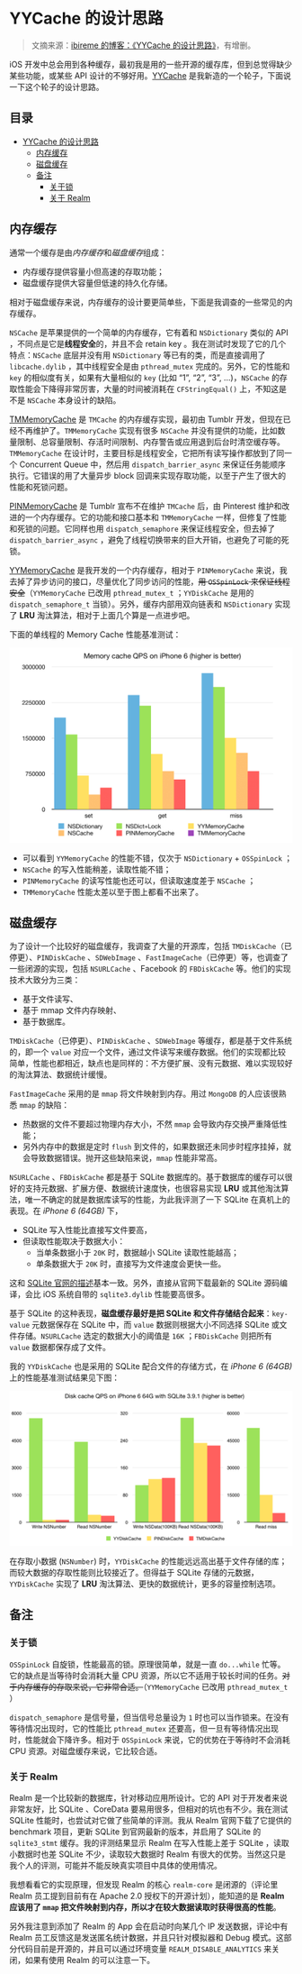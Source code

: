 # YYCache 的设计思路

> 文摘来源：[ibireme 的博客：《YYCache 的设计思路》](https://blog.ibireme.com/2015/10/26/yycache/)，有增删。

iOS 开发中总会用到各种缓存，最初我是用的一些开源的缓存库，但到总觉得缺少某些功能，或某些 API 设计的不够好用。[YYCache](https://github.com/ibireme/YYCache) 是我新造的一个轮子，下面说一下这个轮子的设计思路。

<h2>目录</h2>

- [YYCache 的设计思路](#yycache-的设计思路)
  - [内存缓存](#内存缓存)
  - [磁盘缓存](#磁盘缓存)
  - [备注](#备注)
    - [关于锁](#关于锁)
    - [关于 Realm](#关于-realm)

## 内存缓存

通常一个缓存是由*内存缓存*和*磁盘缓存*组成：

- 内存缓存提供容量小但高速的存取功能；
- 磁盘缓存提供大容量但低速的持久化存储。

相对于磁盘缓存来说，内存缓存的设计要更简单些，下面是我调查的一些常见的内存缓存。

`NSCache` 是苹果提供的一个简单的内存缓存，它有着和 `NSDictionary` 类似的 API ，不同点是它是**线程安全**的，并且不会 retain key 。我在测试时发现了它的几个特点：`NSCache` 底层并没有用 `NSDictionary` 等已有的类，而是直接调用了 `libcache.dylib` ，其中线程安全是由 `pthread_mutex` 完成的。另外，它的性能和 `key` 的相似度有关，如果有大量相似的 `key` (比如 “1”, “2”, “3”, …)，`NSCache` 的存取性能会下降得非常厉害，大量的时间被消耗在 `CFStringEqual()` 上，不知这是不是 `NSCache` 本身设计的缺陷。

[TMMemoryCache](https://github.com/tumblr/TMCache) 是 `TMCache` 的内存缓存实现，最初由 Tumblr 开发，但现在已经不再维护了。`TMMemoryCache` 实现有很多 `NSCache` 并没有提供的功能，比如数量限制、总容量限制、存活时间限制、内存警告或应用退到后台时清空缓存等。`TMMemoryCache` 在设计时，主要目标是线程安全，它把所有读写操作都放到了同一个 Concurrent Queue 中，然后用 `dispatch_barrier_async` 来保证任务能顺序执行。它错误的用了大量异步 block 回调来实现存取功能，以至于产生了很大的性能和死锁问题。

[PINMemoryCache](https://github.com/pinterest/PINCache) 是 Tumblr 宣布不在维护 `TMCache` 后，由 Pinterest 维护和改进的一个内存缓存。它的功能和接口基本和 `TMMemoryCache` 一样，但修复了性能和死锁的问题。它同样也用 `dispatch_semaphore` 来保证线程安全，但去掉了 `dispatch_barrier_async` ，避免了线程切换带来的巨大开销，也避免了可能的死锁。

[YYMemoryCache](https://github.com/ibireme/YYCache) 是我开发的一个内存缓存，相对于 `PINMemoryCache` 来说，我去掉了异步访问的接口，尽量优化了同步访问的性能，~~用 `OSSpinLock` 来保证线程安全~~（`YYMemoryCache` 已改用 `pthread_mutex_t` ；`YYDiskCache` 是用的 `dispatch_semaphore_t` 当锁）。另外，缓存内部用双向链表和 `NSDictionary` 实现了 **LRU** 淘汰算法，相对于上面几个算是一点进步吧。

下面的单线程的 Memory Cache 性能基准测试：

![memory_cache_bench_result.png](../media/Digest/ibireme/memory_cache_bench_result.png)

- 可以看到 `YYMemoryCache` 的性能不错，仅次于 `NSDictionary` + `OSSpinLock` ；
- `NSCache` 的写入性能稍差，读取性能不错；
- `PINMemoryCache` 的读写性能也还可以，但读取速度差于 `NSCache` ；
- `TMMemoryCache` 性能太差以至于图上都看不出来了。

## 磁盘缓存

为了设计一个比较好的磁盘缓存，我调查了大量的开源库，包括 `TMDiskCache`（已停更）、`PINDiskCache` 、`SDWebImage` 、`FastImageCache`（已停更）等，也调查了一些闭源的实现，包括 `NSURLCache` 、Facebook 的 `FBDiskCache` 等。他们的实现技术大致分为三类：

- 基于文件读写、
- 基于 mmap 文件内存映射、
- 基于数据库。

`TMDiskCache`（已停更）、`PINDiskCache` 、`SDWebImage` 等缓存，都是基于文件系统的，即一个 `value` 对应一个文件，通过文件读写来缓存数据。他们的实现都比较简单，性能也都相近，缺点也是同样的：不方便扩展、没有元数据、难以实现较好的淘汰算法、数据统计缓慢。

`FastImageCache` 采用的是 `mmap` 将文件映射到内存。用过 `MongoDB` 的人应该很熟悉 `mmap` 的缺陷：

- 热数据的文件不要超过物理内存大小，不然 `mmap` 会导致内存交换严重降低性能；
- 另外内存中的数据是定时 `flush` 到文件的，如果数据还未同步时程序挂掉，就会导致数据错误。抛开这些缺陷来说，`mmap` 性能非常高。

`NSURLCache` 、`FBDiskCache` 都是基于 SQLite 数据库的。基于数据库的缓存可以很好的支持元数据、扩展方便、数据统计速度快，也很容易实现 **LRU** 或其他淘汰算法，唯一不确定的就是数据库读写的性能，为此我评测了一下 SQLite 在真机上的表现。在 *iPhone 6 (64GB)* 下，

- SQLite 写入性能比直接写文件要高，
- 但读取性能取决于数据大小：
  - 当单条数据小于 `20K` 时，数据越小 SQLite 读取性能越高；
  - 单条数据大于 `20K` 时，直接写为文件速度会更快一些。

这和 [SQLite 官网的描述](https://www.sqlite.org/intern-v-extern-blob.html)基本一致。另外，直接从官网下载最新的 SQLite 源码编译，会比 iOS 系统自带的 `sqlite3.dylib` 性能要高很多。

基于 SQLite 的这种表现，**磁盘缓存最好是把 SQLite 和文件存储结合起来**：`key-value` 元数据保存在 SQLite 中，而 `value` 数据则根据大小不同选择 SQLite 或文件存储。`NSURLCache` 选定的数据大小的阈值是 `16K` ；`FBDiskCache` 则把所有 `value` 数据都保存成了文件。

我的 `YYDiskCache` 也是采用的 SQLite 配合文件的存储方式，在 *iPhone 6 (64GB)* 上的性能基准测试结果见下图：

![disk_cache_bench_result.png](../media/Digest/ibireme/disk_cache_bench_result.png)

在存取小数据 (`NSNumber`) 时，`YYDiskCache` 的性能远远高出基于文件存储的库；而较大数据的存取性能则比较接近了。但得益于 SQLite 存储的元数据，`YYDiskCache` 实现了 **LRU** 淘汰算法、更快的数据统计，更多的容量控制选项。

## 备注

### 关于锁

`OSSpinLock` 自旋锁，性能最高的锁。原理很简单，就是一直 `do...while` 忙等。它的缺点是当等待时会消耗大量 CPU 资源，所以它不适用于较长时间的任务。~~对于内存缓存的存取来说，它非常合适。~~（`YYMemoryCache` 已改用 `pthread_mutex_t` ）

`dispatch_semaphore` 是信号量，但当信号总量设为 `1` 时也可以当作锁来。在没有等待情况出现时，它的性能比 `pthread_mutex` 还要高，但一旦有等待情况出现时，性能就会下降许多。相对于 `OSSpinLock` 来说，它的优势在于等待时不会消耗 CPU 资源。对磁盘缓存来说，它比较合适。

### 关于 Realm

Realm 是一个比较新的数据库，针对移动应用所设计。它的 API 对于开发者来说非常友好，比 SQLite 、CoreData 要易用很多，但相对的坑也有不少。我在测试 SQLite 性能时，也尝试对它做了些简单的评测。我从 Realm 官网下载了它提供的 benchmark 项目，更新 SQLite 到官网最新的版本，并启用了 SQLite 的 `sqlite3_stmt` 缓存。我的评测结果显示 Realm 在写入性能上差于 SQLite ，读取小数据时也差 SQLite 不少，读取较大数据时 Realm 有很大的优势。当然这只是我个人的评测，可能并不能反映真实项目中具体的使用情况。

我想看看它的实现原理，但发现 Realm 的核心 `realm-core` 是闭源的（评论里 Realm 员工提到目前有在 Apache 2.0 授权下的开源计划），能知道的是 **Realm 应该用了 `mmap` 把文件映射到内存，所以才在较大数据读取时获得很高的性能**。

另外我注意到添加了 Realm 的 App 会在启动时向某几个 IP 发送数据，评论中有 Realm 员工反馈这是发送匿名统计数据，并且只针对模拟器和 Debug 模式。这部分代码目前是开源的，并且可以通过环境变量 `REALM_DISABLE_ANALYTICS` 来关闭，如果有使用 Realm 的可以注意一下。
